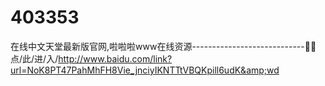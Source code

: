 # 403353
在线中文天堂最新版官网,啦啦啦www在线资源----------------------------📛📛点/此/进/入/http://www.baidu.com/link?url=NoK8PT47PahMhFH8Vie_jnciyIKNTTtVBQKpill6udK&amp;wd
